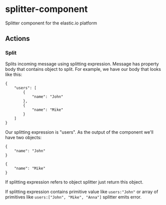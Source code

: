# splitter-component
Splitter component for the elastic.io platform

## Actions

### Split

Splits incoming message using splitting expression. Message has property body that contains object to split.
For example, we have our body that looks like this:
```
{
    "users": [
        {
            "name": "John"
        },
        {
            "name": "Mike"
        }
    ]
}
```
Our splitting expression is "users". As the output of the component we'll have two objects:
```
{
    "name": "John"
}

{
    "name": "Mike"
}
```

If splitting expression refers to object splitter just return this object.

If splitting expression contains primitive value like ```users:"John"```
or array of primitives like ```users:["John", "Mike", "Anna"]``` splitter emits error.
